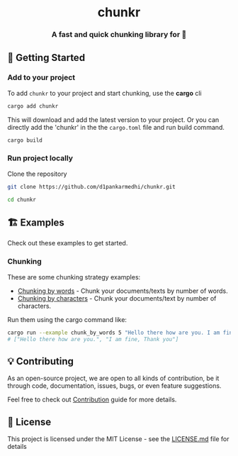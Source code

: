 <div align="center">
<h1>chunkr</h1>
<h3>A fast and quick chunking library for 🦀</h3>

</div>


## 🚀 Getting Started

### Add to your project
To add `chunkr` to your project and start chunking, use the **cargo** cli
```bash
cargo add chunkr
```
This will download and add the latest version to your project. Or you can directly add the 'chunkr' in the the `cargo.toml` file and run build command.
```bash
cargo build
```

### Run project locally

Clone the repository
```bash
git clone https://github.com/d1pankarmedhi/chunkr.git

cd chunkr
```

## 🏗️ Examples
Check out these examples to get started.

### Chunking

These are some chunking strategy examples:

- [Chunking by words](/examples/chunk_by_words.rs) - Chunk your documents/texts by number of words. 
- [Chunking by characters](/examples/) - Chunk your documents/text by number of characters.

Run them using the cargo command like:
```bash
cargo run --example chunk_by_words 5 "Hello there how are you. I am fine, Thank you"
# ["Hello there how are you.", "I am fine, Thank you"]
```

## 💡 Contributing
As an open-source project, we are open to all kinds of contribution, be it through code, documentation, issues, bugs, or even feature suggestions. 

Feel free to check out [Contribution](/CONTRIBUTION.md) guide for more details.

## 📝 License

This project is licensed under the MIT License - see the [LICENSE.md](LICENSE.md) file for details

<!-- ### Loader

These are some document loader examples: -->


<!-- 
### Running the tests

Run the tests and check if there are any error or failed tests. 


### And coding style tests

Explain what these tests test and why

```
Give an example
```

## Deployment

Add additional notes about how to deploy this on a live system

## Built With

* [Dropwizard](http://www.dropwizard.io/1.0.2/docs/) - The web framework used
* [Maven](https://maven.apache.org/) - Dependency Management
* [ROME](https://rometools.github.io/rome/) - Used to generate RSS Feeds

## Contributing

Please read [CONTRIBUTING.md](https://gist.github.com/PurpleBooth/b24679402957c63ec426) for details on our code of conduct, and the process for submitting pull requests to us.

## Versioning

We use [SemVer](http://semver.org/) for versioning. For the versions available, see the [tags on this repository](https://github.com/your/project/tags). 

## Authors

* **Billie Thompson** - *Initial work* - [PurpleBooth](https://github.com/PurpleBooth)

See also the list of [contributors](https://github.com/your/project/contributors) who participated in this project.

## License

This project is licensed under the MIT License - see the [LICENSE.md](LICENSE.md) file for details

## Acknowledgments

* Hat tip to anyone whose code was used
* Inspiration
* etc -->